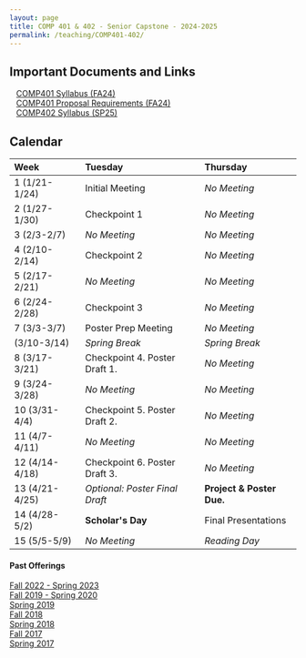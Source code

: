 ```yaml
---
layout: page
title: COMP 401 & 402 - Senior Capstone - 2024-2025
permalink: /teaching/COMP401-402/
---
```


## Important Documents and Links 

&nbsp;&nbsp;&nbsp;[COMP401 Syllabus (FA24)](/teaching/COMP401-402/fa24-sp25/comp401-syllabus.pdf) <br>
&nbsp;&nbsp;&nbsp;[COMP401 Proposal Requirements (FA24)](/teaching/COMP401-402/fa24-sp25/comp401-proposal.pdf) <br>
&nbsp;&nbsp;&nbsp;[COMP402 Syllabus (SP25)](/teaching/COMP401-402/fa24-sp25/comp402-syllabus.pdf) 

## Calendar

| Week | Tuesday | Thursday |
| :-- | :-- | :-- | 
| 1 (1/21-1/24)| Initial Meeting   |  *No Meeting*   |
| 2 (1/27-1/30)| Checkpoint 1 | *No Meeting*     |         
| 3 (2/3-2/7)| *No Meeting* | *No Meeting*     |         
| 4 (2/10-2/14)| Checkpoint 2 | *No Meeting* |          
| 5 (2/17-2/21)| *No Meeting* | *No Meeting*  |           
| 6 (2/24-2/28)| Checkpoint 3 | *No Meeting*  |           
| 7 (3/3-3/7)| Poster Prep Meeting | *No Meeting*  |           
|  (3/10-3/14)| *Spring Break* |  *Spring Break*   |      
| 8  (3/17-3/21)| Checkpoint 4. Poster Draft 1. | *No Meeting*  |     
| 9 (3/24-3/28)| *No Meeting* | *No Meeting*  |          
| 10 (3/31-4/4)| Checkpoint 5. Poster Draft 2. | *No Meeting*    |          
| 11 (4/7-4/11)| *No Meeting* | *No Meeting*  |           
| 12 (4/14-4/18)| Checkpoint 6. Poster Draft 3.  |  *No Meeting*   |          
| 13 (4/21-4/25)| *Optional: Poster Final Draft* | **Project & Poster Due.**    |          
| 14 (4/28-5/2) | **Scholar's Day** |  Final Presentations   |
| 15 (5/5-5/9)| *No Meeting* | *Reading Day*   | 


#### Past Offerings

[Fall 2022 - Spring 2023](/teaching/COMP401-402/fa22-sp23/)<br>
[Fall 2019 - Spring 2020](/teaching/COMP401-402/fa19-sp20/)<br>
[Spring 2019](/teaching/COMP401-402/sp19/)<br>
[Fall 2018](/teaching/COMP401-402/fa18/)<br>
[Spring 2018](/teaching/COMP401-402/sp18/)<br>
[Fall 2017](/teaching/COMP401-402/fa17/)<br>
[Spring 2017](/teaching/COMP401-402/sp17/)<br>

